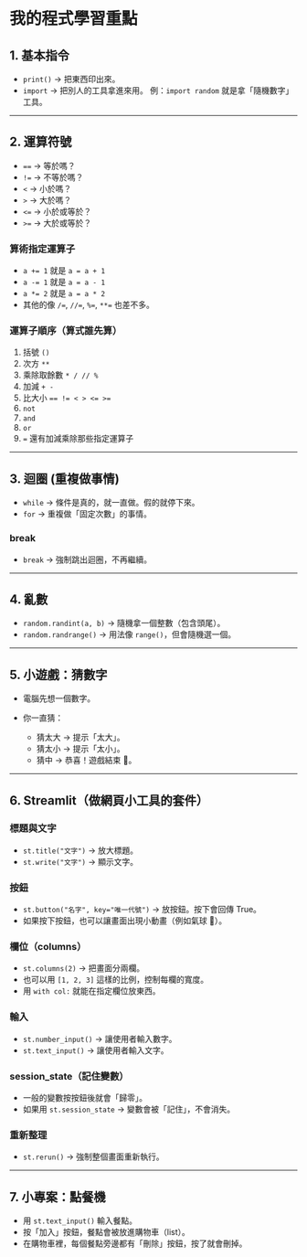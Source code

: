 # 我的程式學習重點

## 1. **基本指令**

- `print()` → 把東西印出來。
- `import` → 把別人的工具拿進來用。
  例：`import random` 就是拿「隨機數字」工具。

---

## 2. **運算符號**

- `==` → 等於嗎？
- `!=` → 不等於嗎？
- `<` → 小於嗎？
- `>` → 大於嗎？
- `<=` → 小於或等於？
- `>=` → 大於或等於？

### 算術指定運算子

- `a += 1` 就是 `a = a + 1`
- `a -= 1` 就是 `a = a - 1`
- `a *= 2` 就是 `a = a * 2`
- 其他的像 `/=`, `//=`, `%=`, `**=` 也差不多。

### 運算子順序（算式誰先算）

1. 括號 `()`
2. 次方 `**`
3. 乘除取餘數 `* / // %`
4. 加減 `+ -`
5. 比大小 `== != < > <= >=`
6. `not`
7. `and`
8. `or`
9. `=` 還有加減乘除那些指定運算子

---

## 3. **迴圈 (重複做事情)**

- `while` → 條件是真的，就一直做。假的就停下來。
- `for` → 重複做「固定次數」的事情。

### break

- `break` → 強制跳出迴圈，不再繼續。

---

## 4. **亂數**

- `random.randint(a, b)` → 隨機拿一個整數（包含頭尾）。
- `random.randrange()` → 用法像 `range()`，但會隨機選一個。

---

## 5. **小遊戲：猜數字**

- 電腦先想一個數字。
- 你一直猜：

  - 猜太大 → 提示「太大」。
  - 猜太小 → 提示「太小」。
  - 猜中 → 恭喜！遊戲結束 🎉。

---

## 6. **Streamlit（做網頁小工具的套件）**

### 標題與文字

- `st.title("文字")` → 放大標題。
- `st.write("文字")` → 顯示文字。

### 按鈕

- `st.button("名字", key="唯一代號")` → 放按鈕。按下會回傳 True。
- 如果按下按鈕，也可以讓畫面出現小動畫（例如氣球 🎈）。

### 欄位（columns）

- `st.columns(2)` → 把畫面分兩欄。
- 也可以用 `[1, 2, 3]` 這樣的比例，控制每欄的寬度。
- 用 `with col:` 就能在指定欄位放東西。

### 輸入

- `st.number_input()` → 讓使用者輸入數字。
- `st.text_input()` → 讓使用者輸入文字。

### session_state（記住變數）

- 一般的變數按按鈕後就會「歸零」。
- 如果用 `st.session_state` → 變數會被「記住」，不會消失。

### 重新整理

- `st.rerun()` → 強制整個畫面重新執行。

---

## 7. **小專案：點餐機**

- 用 `st.text_input()` 輸入餐點。
- 按「加入」按鈕，餐點會被放進購物車（list）。
- 在購物車裡，每個餐點旁邊都有「刪除」按鈕，按了就會刪掉。
